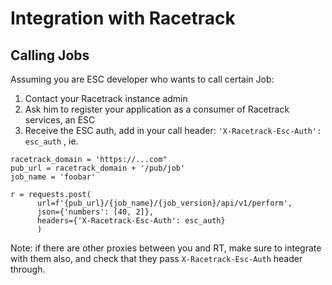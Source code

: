 # Integration with Racetrack 

## Calling Jobs

Assuming you are ESC developer who wants to call certain Job:

1. Contact your Racetrack instance admin
2. Ask him to register your application as a consumer of Racetrack services, an ESC   
3. Receive the ESC auth, add in your call header:
   `'X-Racetrack-Esc-Auth': esc_auth` , ie.

```
racetrack_domain = 'https://...com"
pub_url = racetrack_domain + '/pub/job'
job_name = 'foobar'

r = requests.post(
      url=f'{pub_url}/{job_name}/{job_version}/api/v1/perform', 
      json={'numbers': [40, 2]}, 
      headers={'X-Racetrack-Esc-Auth': esc_auth}
      )
```

Note: if there are other proxies between you and RT, make sure to integrate with
them also, and check that they pass `X-Racetrack-Esc-Auth` header through.
